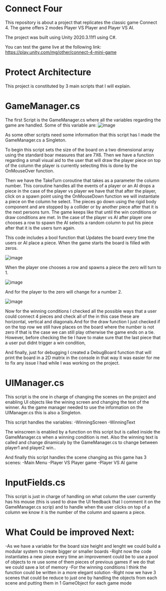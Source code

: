 # Connect Four
This repository is about a project that replicates the classic game Connect 4. The game offers 2 modes Player VS Player and Player VS AI.

The project was built using Unity 2020.3.11f1 using C#.

You can test the game live at the following link:
https://play.unity.com/mg/other/connect-4-mini-game 

# Protect Architecture
This project is constituted by 3 main scripts that I will explain.

# GameManager.cs

The first Script is the GameManager.cs where all the variables regarding the game are handled. Some of this variable are:
![image](https://user-images.githubusercontent.com/59519933/123492190-735f1800-d5de-11eb-9d9c-3cfcb26b353f.png)

 As some other scripts need some information that this script has I made the GameManager.cs a Singleton.
 
 To begin this script sets the size of the board on a two dimensional array using the standard boar measures that are 7X6. Then we have a function regarding a small visual aid to the user that will draw the player piece on top of the column the player is currently selecting this is done by the OnMouseOver function. 
 
 Then we have the TakeTurn coroutine that takes as a parameter the column number. This coroutine handles all the events of a player or an AI drops a piece in the case of the player vs player we have that that after the player, click on a spawn point using the OnMouseDown function we will instantiate a piece on the column he select. The pieces go down using the rigid body component and are stopped by a collider or by another piece after that it is the next persons turn. The game keeps like that until the win conditions or draw conditions are met. In the case of the player vs AI after player one chooses a row to spawn the AI selects a random column to put his piece after that it is the users turn again.

This code includes a bool function that Updates the board every time the users or AI place a piece. When the game starts the board is filled with zeros.
 
![image](https://user-images.githubusercontent.com/59519933/123491533-85d85200-d5dc-11eb-9633-954984676c58.png)

When the player one chooses a row and spawns a piece the zero will turn to 1.

![image](https://user-images.githubusercontent.com/59519933/123491562-91c41400-d5dc-11eb-95c7-66afd5fc247c.png)

And for the player to the zero will change for a number 2.

![image](https://user-images.githubusercontent.com/59519933/123491572-98eb2200-d5dc-11eb-95d4-e0d23c23da9a.png)

Now for the winning conditions I checked all the possible ways that a user could connect 4 pieces and check all of the in this case these are horizontal, vertical and diagonals.And for the draw function I just checked if on the top row we still have places on the board where the number is not zero if that is the case we can still play otherwise the game ends on a tie. However, before checking the tie I have to make sure that the last piece that a user put didnt trigger a win condition,

And finally, just for debugging I created a DebugBoard function that will print the board in a 2D matrix in the console in that way it was easier for me to fix any issue I had while I was working on the project.

# UIManager.cs

This script is the one in charge of changing the scenes on the project and enabling UI objects like the wining screen and changing the text of the winner. As the game manager needed to use the information on the UIManager.cs this is also a Singleton.

This script handles the variables:
-WinningScreen
-WinningText

The winscreen is enabled by a function on this script but is called inside the GameManager.cs when a winning condition is met. Also the winning text is called and change dinamicaly by the GameManager.cs to change between player1 and player2 win..

And finally this script handles the scene changing as this game has 3 scenes:
-Main Menu
-Player VS Player game
-Player VS AI game

# InputFields.cs

This script is just in charge of handling on what column the user currently has his mouse (this is used to draw the UI feedback that I comment it on the GameManager.cs scrip) and to handle when the user clicks on top of a column we know it is the number of the column and spawns a piece. 

# What Could be improved Next:

-As we have a variable for the board size height and lenght we could build a modular system to create bigger or smaller boards
-Right now the code instantiates a new piece every time an improvement could be to use a pool of objects to re use some of them pieces of previous games if we do that we could save a lot of memory
-For the winning conditions I think the function could be written in a more elegant solution
-Right now we have 3 scenes that could be reduce to just one by handling the objects from each scene and putting them in 1 GameObject for each game mode
